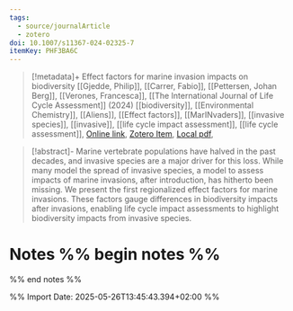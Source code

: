 ```yaml
---
tags:
  - source/journalArticle
  - zotero
doi: 10.1007/s11367-024-02325-7
itemKey: PHF3BA6C
---
```

>[!metadata]+
> Effect factors for marine invasion impacts on biodiversity
> [[Gjedde, Philip]], [[Carrer, Fabio]], [[Pettersen, Johan Berg]], [[Verones, Francesca]], 
> [[The International Journal of Life Cycle Assessment]] (2024)
> [[biodiversity]], [[Environmental Chemistry]], [[Aliens]], [[Effect factors]], [[MarINvaders]], [[invasive species]], [[invasive]], [[life cycle impact assessment]], [[life cycle assessment]], 
> [Online link](https://doi.org/10.1007/s11367-024-02325-7), [Zotero Item](zotero://select/library/items/PHF3BA6C), [Local pdf](file://C:/Users/aburg/Documents/references/zotero/storage/VN4MPFFH/Gjedde2024_Effectfactors.pdf), 

>[!abstract]-
>Marine vertebrate populations have halved in the past decades, and invasive species are a major driver for this loss. While many model the spread of invasive species, a model to assess impacts of marine invasions, after introduction, has hitherto been missing. We present the first regionalized effect factors for marine invasions. These factors gauge differences in biodiversity impacts after invasions, enabling life cycle impact assessments to highlight biodiversity impacts from invasive species.

# Notes %% begin notes %%

%% end notes %%




%% Import Date: 2025-05-26T13:45:43.394+02:00 %%
